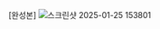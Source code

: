  [완성본]
![스크린샷 2025-01-25 153801](https://github.com/user-attachments/assets/b67cec9a-21b0-474d-8f59-fe32c4fc95ea)
